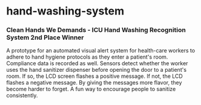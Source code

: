 # hand-washing-system
### Clean Hands We Demands - ICU Hand Washing Recognition System 2nd Place Winner  
A prototype for an automated visual alert system for health-care workers to adhere to hand hygiene protocols as they enter a patient's room. Compliance data is recorded as well. Sensors detect whether the worker uses the hand sanitizer dispenser before opening the door to a patient's room. If so, the LCD screen flashes a positive message. If not, the LCD flashes a negative message. By giving the messages more flavor, they become harder to forget. A fun way to encourage people to sanitize consistently. 
